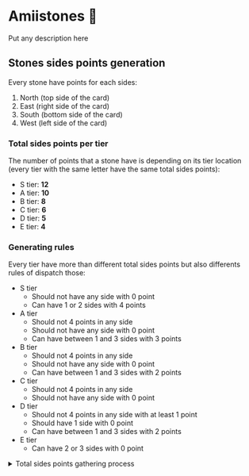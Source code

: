 # Amiistones :flower_playing_cards:

Put any description here

## Stones sides points generation

Every stone have points for each sides:

1. North (top side of the card)
2. East (right side of the card)
3. South (bottom side of the card)
4. West (left side of the card)

### Total sides points per tier

The number of points that a stone have is depending on its tier location (every tier with the same letter have the same total sides points):

- S tier: **12**
- A tier: **10**
- B tier: **8**
- C tier: **6**
- D tier: **5**
- E tier: **4**

### Generating rules

Every tier have more than different total sides points but also differents rules of dispatch those:

- S tier
	- Should not have any side with 0 point
	- Can have 1 or 2 sides with 4 points
- A tier
	- Should not 4 points in any side
	- Should not have any side with 0 point
	- Can have between 1 and 3 sides with 3 points
- B tier
	- Should not 4 points in any side
	- Should not have any side with 0 point
	- Can have between 1 and 3 sides with 2 points
- C tier
	- Should not 4 points in any side
	- Should not have any side with 0 point
- D tier
	- Should not 4 points in any side with at least 1 point
	- Should have 1 side with 0 point
	- Can have between 1 and 3 sides with 2 points
- E tier
	- Can have 2 or 3 sides with 0 point

<details>
	<summary>Total sides points gathering process</summary>

### Total sides points gathering process

Every character have a `characterRank` value in the ***smashBrosTierListCharacters.json*** file:

```json
	{
		"characterNumber": 46,
		"characterName": "Mega Man",
		"characterRank": 48
	},
	{
		"characterNumber": 47,
		"characterName": "Wii Fit Trainer",
		"characterRank": 63
	},
```

Then, the `characterRank` value obtained is compared to `firstSlot` and `lastSlot` of the ***smashBrosTierListSlots.json*** file in order to find in which tier is the character:

```json
	{
		"name": "B-",
		"firstSlot": 40,
		"lastSlot": 50,
		"totalSidesPoints": 8
	},
	{
		"name": "C+",
		"firstSlot": 51,
		"lastSlot": 60,
		"totalSidesPoints": 6
	},
	{
		"name": "C-",
		"firstSlot": 61,
		"lastSlot": 65,
		"totalSidesPoints": 6
	},
```

Finally, total number of sides of a character is the field `totalSidesPoints` of the character's tier. In the previous extrats, **Mega Man** is **B-** tier so his stone will have a total of **8 points** and **Wii Fit Trainer** is **C-** tier so her stone will have **6 points** in total.

</details>

